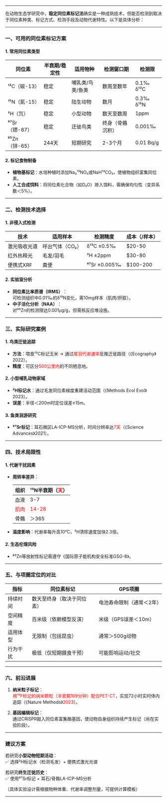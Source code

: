 
---

在动物生态学研究中，​**稳定同位素标记法**确实是一种成熟技术，但能否检测到取决于同位素种类、标记方式、检测手段及动物代谢特性。以下是具体分析：

---

### ​**一、可用的同位素标记方案**​

#### ​**1. 常用同位素类型**​

| ​**同位素**​  | 半衰期/稳定性 | 适用物种      | 检测窗口期    | 检测限       |
| ---------- | ------- | --------- | -------- | --------- |
| ¹³C（碳-13）  | 稳定      | 哺乳类/鸟类/鱼类 | 数周至数年    | 0.1‰ δ¹³C |
| ¹⁵N（氮-15）  | 稳定      | 陆生动物      | 数月       | 0.3‰ δ¹⁵N |
| ²H（氘）      | 稳定      | 小型动物      | 数天至数周    | 1ppm      |
| ⁸⁷Sr（锶-87） | 稳定      | 迁徙鸟类      | 终身（骨骼沉积） | 0.001‰    |
| ⁶⁵Zn（锌-65） | 244天    | 短期研究      | 2-3个月    | 0.01 Bq/g |

#### ​**2. 标记食物制备**​

- ​**植物基标记**​：水培种植时添加Na₂¹⁵NO₃或NaH¹³CO₃，使植物组织富集同位素。
- ​**人工合成饲料**​：将同位素化合物（如D₂O）掺入饵料，需确保均匀性（变异系数＜5%）。

---

### ​**二、检测技术选择**​

#### ​**1. 非侵入式检测**​

|​**技术**​|适用样本|检测精度|成本（/样本）|
|---|---|---|---|
|激光吸收光谱|呼出气体（CO₂）|δ¹³C ±0.5‰|$20-50|
|红外热释光|毛发/羽毛|²H ±2ppm|$30-80|
|便携式XRF|粪便|⁸⁷Sr ±0.005‰|$100-200|

#### ​**2. 实验室分析**​

- ​**同位素比率质谱（IRMS）​**​：  
    可检测组织中0.01‰的δ¹⁵N变化，需10mg样本（肌肉/肝脏）。
- ​**中子活化分析（NAA）​**​：  
    对⁶⁵Zn的检测限达0.001μg/g，但需核反应堆设施。

---

### ​**三、实际研究案例**​

#### ​**1. 鸟类迁徙追踪**​

- ​**方法**​：喂食¹³C标记玉米 → 通过<span style="color:rgb(255, 0, 0)">尾羽代谢速率</span>反推迁徙路径（《Ecography》2022）。
- ​**精度**​：可区分<span style="color:rgb(255, 0, 0)">500公里内</span>的不同栖息地。

#### ​**2. 小型哺乳动物家域**​

- ​**²H标记水**​：通过毛发同位素梯度重建活动范围（《Methods Ecol Evol》2023）。
- ​**误差**​：半径＜200m时定位误差±15m。

#### ​**3. 鱼类洄游研究**​

- ​**⁸⁷Sr标记**​：耳石微区LA-ICP-MS分析，时间分辨率达<span style="color:rgb(255, 0, 0)">7天</span>（《Science Advances》2021）。

---

### ​**四、技术局限性**​

#### ​**1. 代谢干扰因素**​

- ​**周转率差异**​：
    
    |​**组织**​|¹⁵N半衰期（<span style="color:rgb(255, 0, 0)">天</span>）|
    |---|---|
    |血液|3-7|
    |<span style="color:rgb(255, 0, 0)">肌肉|</span><span style="color:rgb(255, 0, 0)">14-28</span>|
    |骨骼|＞365|
    
- ​**温度影响**​：代谢率每升高10℃，²H清除速度加快2.3倍。

#### ​**2. 生态伦理风险**​

- ⁶⁵Zn等放射性标记需遵守《国际原子能机构安全标准GSG-8》。

---

### ​**五、与项圈定位的对比**​

|​**指标**​|同位素标记|GPS项圈|
|---|---|---|
|持续时间|数天至终身（取决于同位素）|电池寿命限制（通常＜2年）|
|空间精度|百米级（依赖模型反演）|米级（GPS误差＜10m）|
|适用体型|无限制（包括昆虫）|通常＞500g动物|
|行为干扰|极低（仅短期摄食干预）|可能影响运动/社交|

---

### ​**六、前沿进展**​

1. ​**纳米粒子标记**​：  
    <span style="color:rgb(255, 0, 0)">用¹⁹F标记的纳米颗粒（半衰期109分钟）配合PET-CT</span>，实现72小时实时体内追踪（《Nature Methods》<span style="color:rgb(255, 0, 0)">2023</span>）。
    
2. ​**基因编辑标记**​：  
    通过CRISPR敲入同位素富集酶基因，使动物自身组织持续产生标记（尚在实验阶段）。
    

---

### ​**建议方案**​

若研究**小型动物短期活动**​：  
✅ 选择²H标记水（检测毛发）+ 便携式激光光谱

若研究**终生迁徙历史**​：  
✅ 使用⁸⁷Sr标记 + 耳石/骨骼LA-ICP-MS分析

（具体实验设计需根据物种体重、代谢率调整剂量，可提供计算模板）

---

